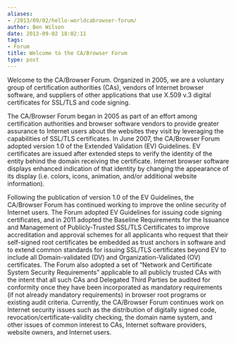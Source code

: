 ```yaml
---
aliases:
- /2013/09/02/hello-worldcabrowser-forum/
author: Ben Wilson
date: 2013-09-02 18:02:11
tags:
- Forum
title: Welcome to the CA/Browser Forum
type: post
---
```


Welcome to the CA/Browser Forum. Organized in 2005, we are a voluntary group of certification authorities (CAs), vendors of Internet browser software, and suppliers of other applications that use X.509 v.3 digital certificates for SSL/TLS and code signing.

The CA/Browser Forum began in 2005 as part of an effort among certification authorities and browser software vendors to provide greater assurance to Internet users about the websites they visit by leveraging the capabilities of SSL/TLS certificates. In June 2007, the CA/Browser Forum adopted version 1.0 of the Extended Validation (EV) Guidelines. EV certificates are issued after extended steps to verify the identity of the entity behind the domain receiving the certificate. Internet browser software displays enhanced indication of that identity by changing the appearance of its display (i.e. colors, icons, animation, and/or additional website information).

Following the publication of version 1.0 of the EV Guidelines, the CA/Browser Forum has continued working to improve the online security of Internet users. The Forum adopted EV Guidelines for issuing code signing certificates, and in 2011 adopted the Baseline Requirements for the Issuance and Management of Publicly-Trusted SSL/TLS Certificates to improve accreditation and approval schemes for all applicants who request that their self-signed root certificates be embedded as trust anchors in software and to extend common standards for issuing SSL/TLS certificates beyond EV to include all Domain-validated (DV) and Organization-Validated (OV) certificates. The Forum also adopted a set of “Network and Certificate System Security Requirements” applicable to all publicly trusted CAs with the intent that all such CAs and Delegated Third Parties be audited for conformity once they have been incorporated as mandatory requirements (if not already mandatory requirements) in browser root programs or existing audit criteria. Currently, the CA/Browser Forum continues work on Internet security issues such as the distribution of digitally signed code, revocation/certificate-validity checking, the domain name system, and other issues of common interest to CAs, Internet software providers, website owners, and Internet users.